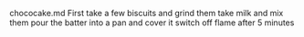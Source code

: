 chococake.md
First take a few biscuits and grind them
take milk and mix them
pour the batter into a pan and cover it
switch off flame after 5 minutes
